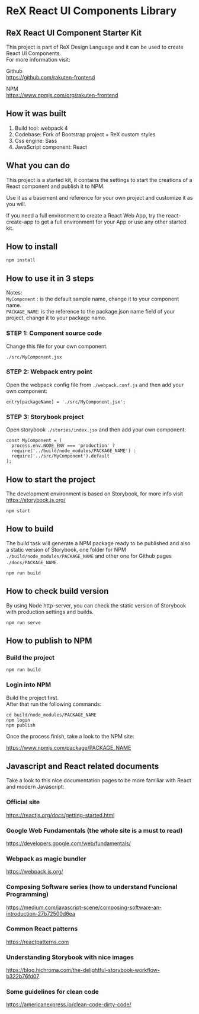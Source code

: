 # ReX React UI Components Library
## ReX React UI Component Starter Kit

This project is part of ReX Design Language and it can be used to create React UI Components.   
For more information visit:   

Github  
https://github.com/rakuten-frontend

NPM  
https://www.npmjs.com/org/rakuten-frontend

## How it was built 

1. Build tool: webpack 4
1. Codebase: Fork of Bootstrap project + ReX custom styles
1. Css engine: Sass
1. JavaScript component: React

## What you can do

This project is a started kit, it contains the settings to start the creations of a React component and publish it to NPM.   

Use it as a basement and reference for your own project and customize it as you will.  

If you need a full environment to create a React Web App, try the react-create-app to get a full environment for your App or use any other started kit.

## How to install

```
npm install
```

## How to use it in 3 steps

Notes:  
`MyComponent` : is the default sample name, change it to your component name.   
`PACKAGE_NAME`: is the reference to the package.json name field of your project, change it to your package name.

### STEP 1: Component source code

Change this file for your own component.

```
./src/MyComponent.jsx
```

### STEP 2: Webpack entry point

Open the webpack config file from `./webpack.conf.js` and then add your own component:

```
entry[packageName] = './src/MyComponent.jsx';
```

### STEP 3: Storybook project

Open storybook `./stories/index.jsx` and then add your own component:

```
const MyComponent = (
  process.env.NODE_ENV === 'production' ? 
  require('../build/node_modules/PACKAGE_NAME') : 
  require('../src/MyComponent').default
);
```

## How to start the project

The development environment is based on Storybook, for more info visit https://storybook.js.org/     


```
npm start
```

## How to build

The build task will generate a NPM package ready to be published and also a static version of Storybook, one folder for NPM `./build/node_modules/PACKAGE_NAME` and other one for Github pages `./docs/PACKAGE_NAME`.   

```
npm run build
```

## How to check build version

By using Node http-server, you can check the static version of Storybook with production settings and builds.

```
npm run serve
```

## How to publish to NPM
### Build the project

```
npm run build
```

### Login into NPM

Build the project first.  
After that run the following commands:

```
cd build/node_modules/PACKAGE_NAME
npm login
npm publish
```

Once the process finish, take a look to the NPM site:   

https://www.npmjs.com/package/PACKAGE_NAME

## Javascript and React related documents

Take a look to this nice documentation pages to be more familiar with React and modern Javascript:

### Official site
https://reactjs.org/docs/getting-started.html   

### Google Web Fundamentals (the whole site is a must to read)
https://developers.google.com/web/fundamentals/

### Webpack as magic bundler
https://webpack.js.org/

### Composing Software series (how to understand Funcional Programming)
https://medium.com/javascript-scene/composing-software-an-introduction-27b72500d6ea   

### Common React patterns
https://reactpatterns.com   

### Understanding Storybook with nice images
https://blog.hichroma.com/the-delightful-storybook-workflow-b322b76fd07   

### Some guidelines for clean code
https://americanexpress.io/clean-code-dirty-code/

